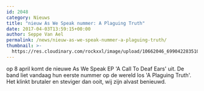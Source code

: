 ```yaml
---
id: 2048
category: Nieuws
title: "nieuw As We Speak nummer: A Plaguing Truth"
date: 2017-04-03T13:59:15+00:00
author: Seppe Van Ael
permalink: /news/nieuw-as-we-speak-nummer-a-plaguing-truth/
thumbnail: >-
  https://res.cloudinary.com/rockxxl/image/upload/10662046_699042283510150_1246148702137792699_o.jpg
---
```

op 8 april komt de nieuwe As We Speak EP 'A Call To Deaf Ears' uit. De band liet vandaag hun eerste nummer op de wereld los 'A Plaguing Truth'. Het klinkt brutaler en steviger dan ooit, wij zijn alvast benieuwd.
